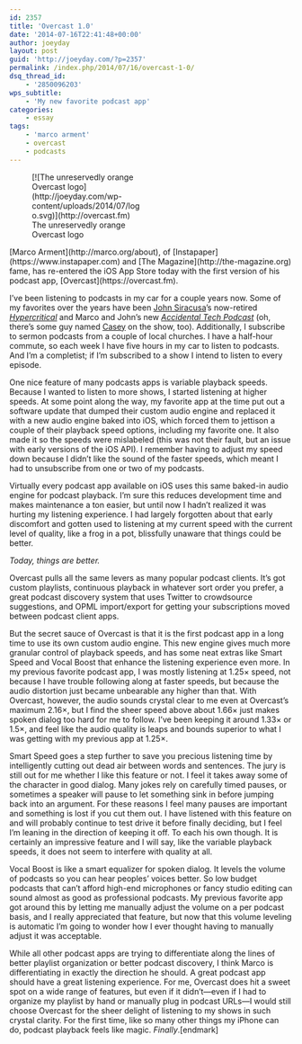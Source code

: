 ```yaml
---
id: 2357
title: 'Overcast 1.0'
date: '2014-07-16T22:41:48+00:00'
author: joeyday
layout: post
guid: 'http://joeyday.com/?p=2357'
permalink: /index.php/2014/07/16/overcast-1-0/
dsq_thread_id:
    - '2850096203'
wps_subtitle:
    - 'My new favorite podcast app'
categories:
    - essay
tags:
    - 'marco arment'
    - overcast
    - podcasts
---
```


<figure aria-describedby="caption-attachment-2359" class="wp-caption alignright" id="attachment_2359" style="width: 200px">[![The unreservedly orange Overcast logo](http://joeyday.com/wp-content/uploads/2014/07/logo.svg)](http://overcast.fm)<figcaption class="wp-caption-text" id="caption-attachment-2359">The unreservedly orange Overcast logo</figcaption></figure> [Marco Arment](http://marco.org/about), of [Instapaper](https://www.instapaper.com) and [The Magazine](http://the-magazine.org) fame, has re-entered the iOS App Store today with the first version of his podcast app, [Overcast](https://overcast.fm).

I’ve been listening to podcasts in my car for a couple years now. Some of my favorites over the years have been [John Siracusa](http://hypercritical.co/about/)’s now-retired [<cite>Hypercritical</cite>](http://5by5.tv/hypercritical) and Marco and John’s new [<cite>Accidental Tech Podcast</cite>](http://atp.fm) (oh, there’s some guy named [Casey](http://www.caseyliss.com/about) on the show, too). Additionally, I subscribe to sermon podcasts from a couple of local churches. I have a half-hour commute, so each week I have five hours in my car to listen to podcasts. And I’m a completist; if I’m subscribed to a show I intend to listen to every episode.

One nice feature of many podcasts apps is variable playback speeds. Because I wanted to listen to more shows, I started listening at higher speeds. At some point along the way, my favorite app at the time put out a software update that dumped their custom audio engine and replaced it with a new audio engine baked into iOS, which forced them to jettison a couple of their playback speed options, including my favorite one. It also made it so the speeds were mislabeled (this was not their fault, but an issue with early versions of the iOS API). I remember having to adjust my speed down because I didn’t like the sound of the faster speeds, which meant I had to unsubscribe from one or two of my podcasts.

Virtually every podcast app available on iOS uses this same baked-in audio engine for podcast playback. I’m sure this reduces development time and makes maintenance a ton easier, but until now I hadn’t realized it was hurting my listening experience. I had largely forgotten about that early discomfort and gotten used to listening at my current speed with the current level of quality, like a frog in a pot, blissfully unaware that things could be better.

*Today, things are better.*

Overcast pulls all the same levers as many popular podcast clients. It’s got custom playlists, continuous playback in whatever sort order you prefer, a great podcast discovery system that uses Twitter to crowdsource suggestions, and OPML import/export for getting your subscriptions moved between podcast client apps.

But the secret sauce of Overcast is that it is the first podcast app in a long time to use its own custom audio engine. This new engine gives much more granular control of playback speeds, and has some neat extras like Smart Speed and Vocal Boost that enhance the listening experience even more. In my previous favorite podcast app, I was mostly listening at 1.25× speed, not because I have trouble following along at faster speeds, but because the audio distortion just became unbearable any higher than that. With Overcast, however, the audio sounds crystal clear to me even at Overcast’s maximum 2.16×, but I find the sheer speed above about 1.66× just makes spoken dialog too hard for me to follow. I’ve been keeping it around 1.33× or 1.5×, and feel like the audio quality is leaps and bounds superior to what I was getting with my previous app at 1.25×.

Smart Speed goes a step further to save you precious listening time by intelligently cutting out dead air between words and sentences. The jury is still out for me whether I like this feature or not. I feel it takes away some of the character in good dialog. Many jokes rely on carefully timed pauses, or sometimes a speaker will pause to let something sink in before jumping back into an argument. For these reasons I feel many pauses are important and something is lost if you cut them out. I have listened with this feature on and will probably continue to test drive it before finally deciding, but I feel I’m leaning in the direction of keeping it off. To each his own though. It is certainly an impressive feature and I will say, like the variable playback speeds, it does not seem to interfere with quality at all.

Vocal Boost is like a smart equalizer for spoken dialog. It levels the volume of podcasts so you can hear peoples’ voices better. So low budget podcasts that can’t afford high-end microphones or fancy studio editing can sound almost as good as professional podcasts. My previous favorite app got around this by letting me manually adjust the volume on a per podcast basis, and I really appreciated that feature, but now that this volume leveling is automatic I’m going to wonder how I ever thought having to manually adjust it was acceptable.

While all other podcast apps are trying to differentiate along the lines of better playlist organization or better podcast discovery, I think Marco is differentiating in exactly the direction he should. A great podcast app should have a great listening experience. For me, Overcast does hit a sweet spot on a wide range of features, but even if it didn’t—even if I had to organize my playlist by hand or manually plug in podcast URLs—I would still choose Overcast for the sheer delight of listening to my shows in such crystal clarity. For the first time, like so many other things my iPhone can do, podcast playback feels like magic. *Finally*.\[endmark\]